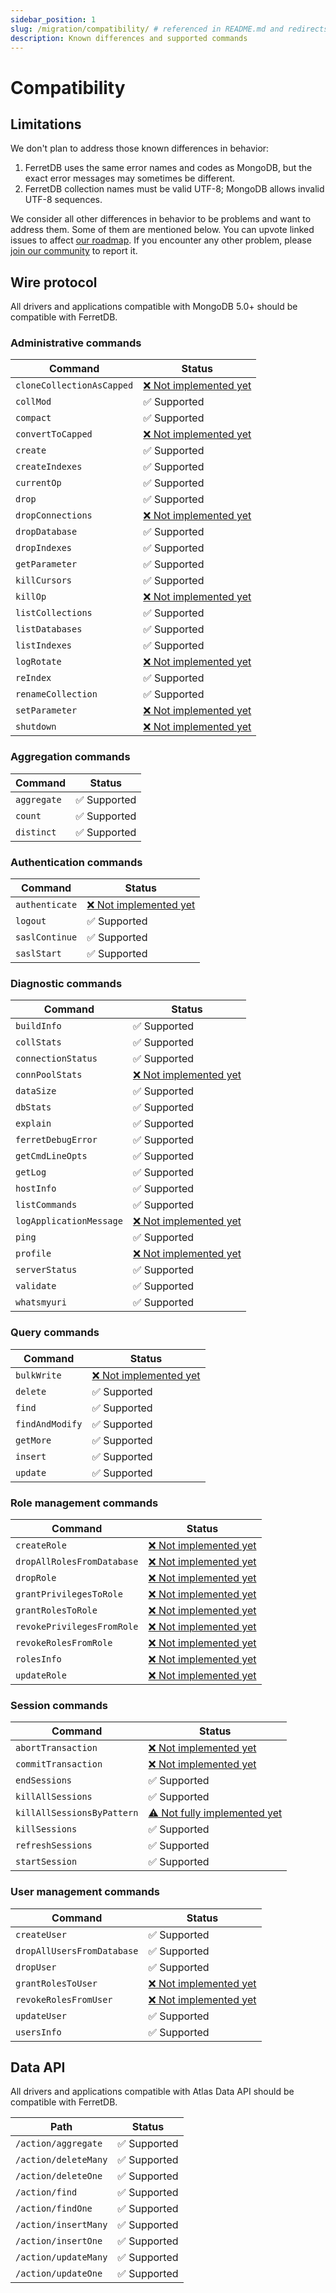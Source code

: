 ```yaml
---
sidebar_position: 1
slug: /migration/compatibility/ # referenced in README.md and redirects
description: Known differences and supported commands
---
```


# Compatibility

## Limitations

We don't plan to address those known differences in behavior:

<!--
   Each numbered point above should have a corresponding, numbered test file https://github.com/FerretDB/FerretDB/tree/main/integration/diff_*_test.go
   Bullet subpoints should be in the same file as the parent point.
-->

1. FerretDB uses the same error names and codes as MongoDB,
   but the exact error messages may sometimes be different.
2. FerretDB collection names must be valid UTF-8; MongoDB allows invalid UTF-8 sequences.
   <!-- TODO https://github.com/FerretDB/FerretDB/issues/4879 -->

We consider all other differences in behavior to be problems and want to address them.
Some of them are mentioned below.
You can upvote linked issues to affect [our roadmap](https://github.com/orgs/FerretDB/projects/2/views/1).
If you encounter any other problem, please [join our community](/#community) to report it.

<!--
Use ❌ for features that are not implemented at all.
Use ⚠️ for features implemented with major limitations, or if they are safely ignored.
Use ✅️ otherwise.

See also https://github.com/prettier/prettier/issues/15572
-->

## Wire protocol

All drivers and applications compatible with MongoDB 5.0+ should be compatible with FerretDB.

### Administrative commands

| Command                   | Status                                                                     |
| ------------------------- | -------------------------------------------------------------------------- |
| `cloneCollectionAsCapped` | [❌ Not implemented yet](https://github.com/FerretDB/FerretDB/issues/3631) |
| `collMod`                 | ✅️ Supported                                                              |
| `compact`                 | ✅️ Supported                                                              |
| `convertToCapped`         | [❌ Not implemented yet](https://github.com/FerretDB/FerretDB/issues/3631) |
| `create`                  | ✅️ Supported                                                              |
| `createIndexes`           | ✅️ Supported                                                              |
| `currentOp`               | ✅️ Supported                                                              |
| `drop`                    | ✅️ Supported                                                              |
| `dropConnections`         | [❌ Not implemented yet](https://github.com/FerretDB/FerretDB/issues/1511) |
| `dropDatabase`            | ✅️ Supported                                                              |
| `dropIndexes`             | ✅️ Supported                                                              |
| `getParameter`            | ✅️ Supported                                                              |
| `killCursors`             | ✅️ Supported                                                              |
| `killOp`                  | [❌ Not implemented yet](https://github.com/FerretDB/FerretDB/issues/1515) |
| `listCollections`         | ✅️ Supported                                                              |
| `listDatabases`           | ✅️ Supported                                                              |
| `listIndexes`             | ✅️ Supported                                                              |
| `logRotate`               | [❌ Not implemented yet](https://github.com/FerretDB/FerretDB/issues/1959) |
| `reIndex`                 | ✅️ Supported                                                              |
| `renameCollection`        | ✅️ Supported                                                              |
| `setParameter`            | [❌ Not implemented yet](https://github.com/FerretDB/FerretDB/issues/1518) |
| `shutdown`                | [❌ Not implemented yet](https://github.com/FerretDB/FerretDB/issues/1519) |

### Aggregation commands

| Command     | Status        |
| ----------- | ------------- |
| `aggregate` | ✅️ Supported |
| `count`     | ✅️ Supported |
| `distinct`  | ✅️ Supported |

### Authentication commands

| Command        | Status                                                                     |
| -------------- | -------------------------------------------------------------------------- |
| `authenticate` | [❌ Not implemented yet](https://github.com/FerretDB/FerretDB/issues/1731) |
| `logout`       | ✅️ Supported                                                              |
| `saslContinue` | ✅️ Supported                                                              |
| `saslStart`    | ✅️ Supported                                                              |

### Diagnostic commands

| Command                 | Status                                                                     |
| ----------------------- | -------------------------------------------------------------------------- |
| `buildInfo`             | ✅️ Supported                                                              |
| `collStats`             | ✅️ Supported                                                              |
| `connectionStatus`      | ✅️ Supported                                                              |
| `connPoolStats`         | [❌ Not implemented yet](https://github.com/FerretDB/FerretDB/issues/4909) |
| `dataSize`              | ✅️ Supported                                                              |
| `dbStats`               | ✅️ Supported                                                              |
| `explain`               | ✅️ Supported                                                              |
| `ferretDebugError`      | ✅️ Supported                                                              |
| `getCmdLineOpts`        | ✅️ Supported                                                              |
| `getLog`                | ✅️ Supported                                                              |
| `hostInfo`              | ✅️ Supported                                                              |
| `listCommands`          | ✅️ Supported                                                              |
| `logApplicationMessage` | [❌ Not implemented yet](https://github.com/FerretDB/FerretDB/issues/4969) |
| `ping`                  | ✅️ Supported                                                              |
| `profile`               | [❌ Not implemented yet](https://github.com/FerretDB/FerretDB/issues/2398) |
| `serverStatus`          | ✅️ Supported                                                              |
| `validate`              | ✅️ Supported                                                              |
| `whatsmyuri`            | ✅️ Supported                                                              |

### Query commands

| Command         | Status                                                                     |
| --------------- | -------------------------------------------------------------------------- |
| `bulkWrite`     | [❌ Not implemented yet](https://github.com/FerretDB/FerretDB/issues/4910) |
| `delete`        | ✅️ Supported                                                              |
| `find`          | ✅️ Supported                                                              |
| `findAndModify` | ✅️ Supported                                                              |
| `getMore`       | ✅️ Supported                                                              |
| `insert`        | ✅️ Supported                                                              |
| `update`        | ✅️ Supported                                                              |

### Role management commands

| Command                    | Status                                                                     |
| -------------------------- | -------------------------------------------------------------------------- |
| `createRole`               | [❌ Not implemented yet](https://github.com/FerretDB/FerretDB/issues/1528) |
| `dropAllRolesFromDatabase` | [❌ Not implemented yet](https://github.com/FerretDB/FerretDB/issues/1530) |
| `dropRole`                 | [❌ Not implemented yet](https://github.com/FerretDB/FerretDB/issues/1529) |
| `grantPrivilegesToRole`    | [❌ Not implemented yet](https://github.com/FerretDB/FerretDB/issues/1531) |
| `grantRolesToRole`         | [❌ Not implemented yet](https://github.com/FerretDB/FerretDB/issues/1532) |
| `revokePrivilegesFromRole` | [❌ Not implemented yet](https://github.com/FerretDB/FerretDB/issues/1534) |
| `revokeRolesFromRole`      | [❌ Not implemented yet](https://github.com/FerretDB/FerretDB/issues/1535) |
| `rolesInfo`                | [❌ Not implemented yet](https://github.com/FerretDB/FerretDB/issues/1536) |
| `updateRole`               | [❌ Not implemented yet](https://github.com/FerretDB/FerretDB/issues/1537) |

### Session commands

| Command                    | Status                                                                           |
| -------------------------- | -------------------------------------------------------------------------------- |
| `abortTransaction`         | [❌ Not implemented yet](https://github.com/FerretDB/FerretDB/issues/1547)       |
| `commitTransaction`        | [❌ Not implemented yet](https://github.com/FerretDB/FerretDB/issues/1548)       |
| `endSessions`              | ✅️ Supported                                                                    |
| `killAllSessions`          | ✅️ Supported                                                                    |
| `killAllSessionsByPattern` | [⚠️ Not fully implemented yet](https://github.com/FerretDB/FerretDB/issues/1551) |
| `killSessions`             | ✅️ Supported                                                                    |
| `refreshSessions`          | ✅️ Supported                                                                    |
| `startSession`             | ✅️ Supported                                                                    |

### User management commands

| Command                    | Status                                                                     |
| -------------------------- | -------------------------------------------------------------------------- |
| `createUser`               | ✅️ Supported                                                              |
| `dropAllUsersFromDatabase` | ✅️ Supported                                                              |
| `dropUser`                 | ✅️ Supported                                                              |
| `grantRolesToUser`         | [❌ Not implemented yet](https://github.com/FerretDB/FerretDB/issues/1494) |
| `revokeRolesFromUser`      | [❌ Not implemented yet](https://github.com/FerretDB/FerretDB/issues/1495) |
| `updateUser`               | ✅️ Supported                                                              |
| `usersInfo`                | ✅️ Supported                                                              |

## Data API

All drivers and applications compatible with Atlas Data API should be compatible with FerretDB.

| Path                 | Status        |
| -------------------- | ------------- |
| `/action/aggregate`  | ✅️ Supported |
| `/action/deleteMany` | ✅️ Supported |
| `/action/deleteOne`  | ✅️ Supported |
| `/action/find`       | ✅️ Supported |
| `/action/findOne`    | ✅️ Supported |
| `/action/insertMany` | ✅️ Supported |
| `/action/insertOne`  | ✅️ Supported |
| `/action/updateMany` | ✅️ Supported |
| `/action/updateOne`  | ✅️ Supported |
